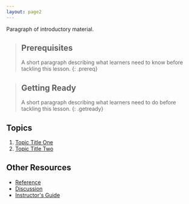 ```yaml
---
layout: page2
---
```

Paragraph of introductory material.

> ## Prerequisites
>
> A short paragraph describing what learners need to know
> before tackling this lesson.
{: .prereq}

> ## Getting Ready
>
> A short paragraph describing
> what learners need to do before tackling this lesson.
{: .getready}

## Topics

1.  [Topic Title One](01-one.html)
2.  [Topic Title Two](02-two.html)

## Other Resources

*   [Reference](reference.html)
*   [Discussion](discussion.html)
*   [Instructor's Guide](instructors.html)

